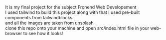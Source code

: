 It is my final project for the subject Fronend Web Developement <br/>
I used tailwind to build this project
along with that I used pre-built components from tailwindblocks <br/>
and all the images are taken from unsplash <br/>
clone this repo onto your machine and open src/index.html file in your web-browser to see how it looks!
